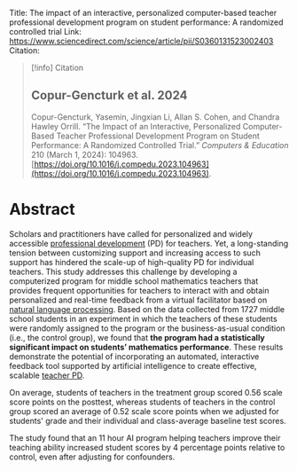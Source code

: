 Title: The impact of an interactive, personalized computer-based teacher professional development program on student performance: A randomized controlled trial
Link: https://www.sciencedirect.com/science/article/pii/S0360131523002403
Citation:
> [!info] Citation
> ## Copur-Gencturk et al. 2024
> Copur-Gencturk, Yasemin, Jingxian Li, Allan S. Cohen, and Chandra Hawley Orrill. “The Impact of an Interactive, Personalized Computer-Based Teacher Professional Development Program on Student Performance: A Randomized Controlled Trial.” _Computers & Education_ 210 (March 1, 2024): 104963. [https://doi.org/10.1016/j.compedu.2023.104963](https://doi.org/10.1016/j.compedu.2023.104963).

# Abstract
Scholars and practitioners have called for personalized and widely accessible [professional development](https://www.sciencedirect.com/topics/social-sciences/professional-development "Learn more about professional development from ScienceDirect's AI-generated Topic Pages") (PD) for teachers. Yet, a long-standing tension between customizing support and increasing access to such support has hindered the scale-up of high-quality PD for individual teachers. This study addresses this challenge by developing a computerized program for middle school mathematics teachers that provides frequent opportunities for teachers to interact with and obtain personalized and real-time feedback from a virtual facilitator based on [natural language processing](https://www.sciencedirect.com/topics/social-sciences/natural-language-processing "Learn more about natural language processing from ScienceDirect's AI-generated Topic Pages"). Based on the data collected from 1727 middle school students in an experiment in which the teachers of these students were randomly assigned to the program or the business-as-usual condition (i.e., the control group), we found that **the program had a statistically significant impact on students’ mathematics performance**. These results demonstrate the potential of incorporating an automated, interactive feedback tool supported by artificial intelligence to create effective, scalable [teacher PD](https://www.sciencedirect.com/topics/social-sciences/teacher-professional-development "Learn more about teacher PD from ScienceDirect's AI-generated Topic Pages").

On average, students of teachers in the treatment group scored 0.56 scale score points on the posttest, whereas students of teachers in the control group scored an average of 0.52 scale score points when we adjusted for students' grade and their individual and class-average baseline test scores.

The study found that an 11 hour AI program helping teachers improve their teaching ability increased student scores by 4 percentage points relative to control, even after adjusting for confounders. 